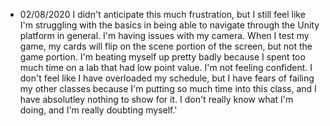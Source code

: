 * 02/08/2020
I didn't anticipate this much frustration, but I still feel like I'm struggling with the 
basics in being able to navigate through the Unity platform in general. 
I'm having issues with my camera. When I test my game, my cards will flip on the scene
portion of the screen, but not the game portion. I'm beating myself up pretty
badly because I spent too much time on a lab that had low point value. I'm not feeling confident. 
I don't feel like I have overloaded my schedule, but I have fears of failing my
other classes because I'm putting so much time into this class, and I have absolutley 
nothing to show for it. I don't really know what I'm doing, and I'm really doubting myself.'